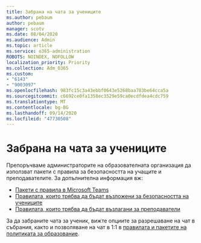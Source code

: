 ```yaml
---
title: Забрана на чата за учениците
ms.author: pebaum
author: pebaum
manager: scotv
ms.date: 08/04/2020
ms.audience: Admin
ms.topic: article
ms.service: o365-administration
ROBOTS: NOINDEX, NOFOLLOW
localization_priority: Priority
ms.collection: Adm_O365
ms.custom:
- "6143"
- "9003097"
ms.openlocfilehash: 983fc15c3a43ebbf0643e5268baa783be64cca5a
ms.sourcegitcommit: c6692ce0fa1358ec3529e59ca0ecdfdea4cdc759
ms.translationtype: MT
ms.contentlocale: bg-BG
ms.lasthandoff: 09/14/2020
ms.locfileid: "47730508"
---
```

# <a name="disable-chat-for-students"></a>Забрана на чата за учениците

Препоръчваме администраторите на образователната организация да използват пакети с правила за безопасността на учащите и преподавателите. За допълнителна информация вж:

- [Пакети с правила в Microsoft Teams](https://docs.microsoft.com/microsoftteams/policy-packages-edu#policy-packages-in-microsoft-teams)
- [Правилата, които трябва да бъдат възложени за безопасността на учениците](https://docs.microsoft.com/microsoftteams/policy-packages-edu#policies-that-should-be-assigned-for-student-safety)
- [Правилата, които трябва да бъдат възлагани за преподаватели](https://docs.microsoft.com/microsoftteams/policy-packages-edu#policies-that-should-be-assigned-for-educators) 

За да забраните чата за ученик, вижте опциите за разрешаване на чат в събрания, както и позволяване на чат в 1:1 в [правилата и пакетите на политиката за образование](https://docs.microsoft.com/microsoftteams/policy-packages-edu).